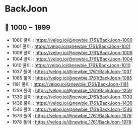 # BackJoon

## 🌱 1000 ~ 1999
- 1000 풀이 : https://velog.io/@newbie_1761/BackJoon-1000
- 1001 풀이 : https://velog.io/@newbie_1761/BackJoon-1001
- 1008 풀이 : https://velog.io/@newbie_1761/BackJoon-1008
- 1004 풀이 : https://velog.io/@newbie_1761/BackJoon-1004
- 1010 풀이 : https://velog.io/@newbie_1761/BackJoon-1010
- 1037 풀이 : https://velog.io/@newbie_1761/BackJoon-1037
- 1085 풀이 : https://velog.io/@newbie_1761/BackJoon-1085
- 1181 풀이 : https://velog.io/@newbie_1761/BackJoon-1181
- 1259 풀이 : https://velog.io/@newbie_1761/BackJoon-1259
- 1330 풀이 : https://velog.io/@newbie_1761/BackJoon-1330
- 1436 풀이 : https://velog.io/@newbie_1761/BackJoon-1436
- 1546 풀이 : https://velog.io/@newbie_1761/BackJoon-1546
- 1676 풀이 : https://velog.io/@newbie_1761/BackJoon-1676
- 1978 풀이 : https://velog.io/@newbie_1761/BackJoon-1978
